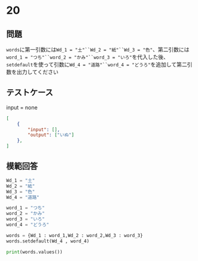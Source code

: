 # 20
## 問題

`words`に第一引数には`Wd_1 = "土"``Wd_2 = "紙"``Wd_3 = "色"`、第二引数には`word_1 = "つち"``word_2 = "かみ"``word_3 = "いろ"`を代入した後、`setdefault`を使って引数に`Wd_4 = "道路"``word_4 = "どうろ"`を追加して第二引数を出力してください

## テストケース
input = none
```json
[
	{
		"input": [],
		"output": ["いぬ"]
  	},
]
```

## 模範回答
```python
Wd_1 = "土"
Wd_2 = "紙"
Wd_3 = "色"
Wd_4 = "道路"

word_1 = "つち"
word_2 = "かみ"
word_3 = "いろ"
word_4 = "どうろ"

words = {Wd_1 : word_1,Wd_2 : word_2,Wd_3 : word_3}
words.setdefault(Wd_4 , word_4)

print(words.values())
```